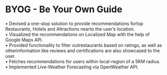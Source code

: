 # BYOG - Be Your Own Guide
• Devised a one-stop solution to provide recommendations fortop Restaurants, Hotels and Attractions nearto the user’s location.</br>
• Visualized the recommendations on Localized Map with the help of Google Maps API.</br>
• Provided functionality to filter outrestaurants based on ratings, as well as otherinformation like reviews and certifications are also showcased to the user.</br>
• Fetches recommendations for users within local-region of a 5KM radius.</br>
• Implemented Live-Weather Forecasting via OpenWeather API.</br>
